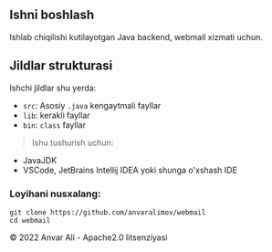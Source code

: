 ## Ishni boshlash

Ishlab chiqilishi kutilayotgan Java backend, webmail xizmati uchun.

## Jildlar strukturasi

Ishchi jildlar shu yerda:

- `src`: Asosiy `.java` kengaytmali fayllar
- `lib`: kerakli fayllar
- `bin`: `class` fayllar

> Ishu tushurish uchun:

<ul>
<li>JavaJDK</li>

<li>VSCode, JetBrains Intellij IDEA yoki shunga o'xshash IDE</li>
</ul>


### Loyihani nusxalang:

```
git clone https://github.com/anvaralimov/webmail
cd webmail
```

&copy; 2022 Anvar Ali -  Apache2.0 litsenziyasi